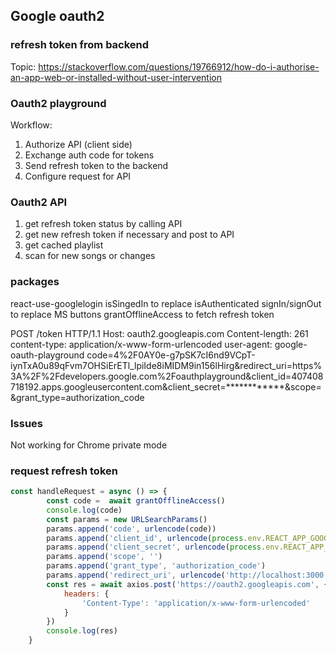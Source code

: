 ## Google oauth2
### refresh token from backend
Topic: https://stackoverflow.com/questions/19766912/how-do-i-authorise-an-app-web-or-installed-without-user-intervention
### Oauth2 playground
Workflow:
1. Authorize API (client side)
2. Exchange auth code for tokens
3. Send refresh token to the backend 
4. Configure request for API
### Oauth2 API
1. get refresh token status by calling API
2. get new refresh token if necessary and post to API
3. get cached playlist
4. scan for new songs or changes
### packages
react-use-googlelogin
isSingedIn to replace isAuthenticated
signIn/signOut to replace MS buttons
grantOfflineAccess to fetch refresh token

POST /token HTTP/1.1
Host: oauth2.googleapis.com
Content-length: 261
content-type: application/x-www-form-urlencoded
user-agent: google-oauth-playground
code=4%2F0AY0e-g7pSK7cI6nd9VCpT-iynTxA0u89qFvm7OHSiErETl_lpiIde8iMIDM9in156lHirg&redirect_uri=https%3A%2F%2Fdevelopers.google.com%2Foauthplayground&client_id=407408718192.apps.googleusercontent.com&client_secret=************&scope=&grant_type=authorization_code

### Issues
Not working for Chrome private mode

### request refresh token
```javascript
const handleRequest = async () => {
        const code =  await grantOfflineAccess()
        console.log(code)
        const params = new URLSearchParams()
        params.append('code', urlencode(code))
        params.append('client_id', urlencode(process.env.REACT_APP_GOOGLE_CLIENT_ID))
        params.append('client_secret', urlencode(process.env.REACT_APP_GOOGLE_CLIENT_SECRET))
        params.append('scope', '')
        params.append('grant_type', 'authorization_code')
        params.append('redirect_uri', urlencode('http://localhost:3000'))
        const res = await axios.post('https://oauth2.googleapis.com', {}, {
            headers: {
                'Content-Type': 'application/x-www-form-urlencoded'
            }
        })
        console.log(res)
    }
```
    